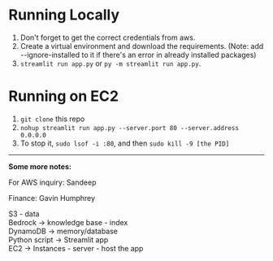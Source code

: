 # Running Locally

1. Don't forget to get the correct credentials from aws.
2. Create a virtual environment and download the requirements. (Note: add --ignore-installed to it if there's an error in already installed packages)
3. `streamlit run app.py` or `py -m streamlit run app.py`.

# Running on EC2
1. `git clone` this repo
2. `nohup streamlit run app.py --server.port 80 --server.address 0.0.0.0`
3. To stop it, `sudo lsof -i :80`, and then `sudo kill -9 [the PID]`

---

**Some more notes:**

For AWS inquiry: Sandeep

Finance: Gavin Humphrey

S3 - data \
Bedrock -> knowledge base - index \
DynamoDB -> memory/database \
Python script -> Streamlit app \
EC2 -> Instances - server - host the app
